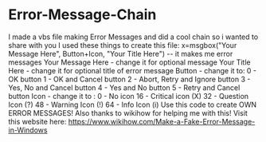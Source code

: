 # Error-Message-Chain
I made a vbs file making Error Messages and did a cool chain so i wanted to share with you
I used these things to create this file:
 x=msgbox("Your Message Here", Button+Icon, "Your Title Here") -- it makes me error messages
  Your Message Here - change it for optional message
  Your Title Here - change it for optional title of error message
  Button - change it to:
   0 - OK button
   1 - OK and Cancel button
   2 - Abort, Retry and Ignore button
   3 - Yes, No and Cancel button
   4 - Yes and No button
   5 - Retry and Cancel button
  Icon - change it to :
   0 - No icon
   16 - Critical icon (X)
   32 - Question Icon (?)
   48 - Warning Icon (!)
   64 - Info Icon (i)
Use this code to create OWN ERROR MESSAGES!
Also thanks to wikihow for helping me with this!
Visit this website here: https://www.wikihow.com/Make-a-Fake-Error-Message-in-Windows
